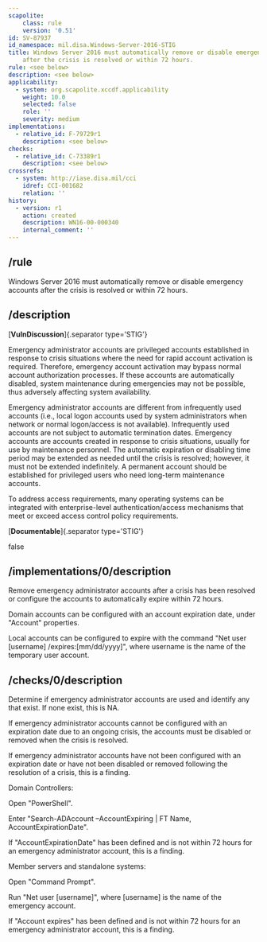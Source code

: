 ```yaml
---
scapolite:
    class: rule
    version: '0.51'
id: SV-87937
id_namespace: mil.disa.Windows-Server-2016-STIG
title: Windows Server 2016 must automatically remove or disable emergency accounts
    after the crisis is resolved or within 72 hours.
rule: <see below>
description: <see below>
applicability:
  - system: org.scapolite.xccdf.applicability
    weight: 10.0
    selected: false
    role: ''
    severity: medium
implementations:
  - relative_id: F-79729r1
    description: <see below>
checks:
  - relative_id: C-73389r1
    description: <see below>
crossrefs:
  - system: http://iase.disa.mil/cci
    idref: CCI-001682
    relation: ''
history:
  - version: r1
    action: created
    description: WN16-00-000340
    internal_comment: ''
---
```



## /rule

Windows Server 2016 must automatically remove or disable emergency accounts after the crisis is resolved or within 72 hours.

## /description

[**VulnDiscussion**]{.separator type='STIG'}

Emergency administrator accounts are privileged accounts established in response to crisis situations where the need for rapid account activation is required. Therefore, emergency account activation may bypass normal account authorization processes. If these accounts are automatically disabled, system maintenance during emergencies may not be possible, thus adversely affecting system availability.

Emergency administrator accounts are different from infrequently used accounts (i.e., local logon accounts used by system administrators when network or normal logon/access is not available). Infrequently used accounts are not subject to automatic termination dates. Emergency accounts are accounts created in response to crisis situations, usually for use by maintenance personnel. The automatic expiration or disabling time period may be extended as needed until the crisis is resolved; however, it must not be extended indefinitely. A permanent account should be established for privileged users who need long-term maintenance accounts.

To address access requirements, many operating systems can be integrated with enterprise-level authentication/access mechanisms that meet or exceed access control policy requirements.

[**Documentable**]{.separator type='STIG'}

false

## /implementations/0/description

Remove emergency administrator accounts after a crisis has been resolved or configure the accounts to automatically expire within 72 hours.

Domain accounts can be configured with an account expiration date, under "Account" properties.

Local accounts can be configured to expire with the command "Net user [username] /expires:[mm/dd/yyyy]", where username is the name of the temporary user account.

## /checks/0/description

Determine if emergency administrator accounts are used and identify any that exist. If none exist, this is NA.

If emergency administrator accounts cannot be configured with an expiration date due to an ongoing crisis, the accounts must be disabled or removed when the crisis is resolved.

If emergency administrator accounts have not been configured with an expiration date or have not been disabled or removed following the resolution of a crisis, this is a finding.

Domain Controllers:

Open "PowerShell".

Enter "Search-ADAccount &#8211;AccountExpiring | FT Name, AccountExpirationDate".

If "AccountExpirationDate" has been defined and is not within 72 hours for an emergency administrator account, this is a finding.

Member servers and standalone systems:

Open "Command Prompt".

Run "Net user [username]", where [username] is the name of the emergency account.

If "Account expires" has been defined and is not within 72 hours for an emergency administrator account, this is a finding.
